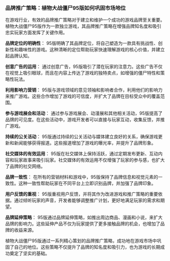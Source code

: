 ### 品牌推广策略：植物大战僵尸95版如何巩固市场地位

在游戏行业，有效的品牌推广策略对于建立和维护一个成功的游戏品牌至关重要。植物大战僵尸95版作为一款独立游戏，其品牌推广策略在增强品牌知名度和吸引忠实玩家方面发挥了关键作用。

**品牌定位的明确性**：
95版明确了其品牌定位，将自己塑造为一款具有挑战性、创新性和趣味性的游戏。这种清晰的定位帮助玩家快速理解游戏的核心价值，并建立起品牌认知。

**创意广告的运用**：
通过创意广告，95版吸引了潜在玩家的注意力。这些广告不仅在视觉上吸引眼球，而且在内容上传达了游戏的独特卖点，如增强的僵尸特性和策略性玩法。

**利用影响力营销**：
95版与游戏领域的意见领袖和影响者合作，利用他们的影响力来推广游戏。这些合作增加了游戏的可信度，并扩大了品牌在目标受众中的覆盖范围。

**参与游戏展会和活动**：
通过参与游戏展会、动漫展和其他相关活动，95版提高了品牌的可见度。在这些活动中，游戏开发者可以直接与玩家互动，收集反馈，并推广游戏。

**持续的公关活动**：
95版通过持续的公关活动与媒体建立良好的关系，确保游戏更新和新闻能够获得报道。这些报道增加了游戏的曝光率，并提升了品牌形象。

**社交媒体的有效运用**：
95版在社交媒体上保持活跃，通过定期发布更新、互动内容和玩家故事来吸引玩家。社交媒体的有效运用不仅增强了玩家的参与感，也扩大了品牌的社交网络。

**品牌一致性**：
在所有的营销材料和游戏中，95版保持了品牌信息和视觉元素的一致性。这种一致性帮助玩家在不同平台上立即识别品牌，并加强了品牌印象。

**用户反馈的重视**：
95版重视用户反馈，并将其作为改进游戏和推广策略的重要依据。通过倾听玩家的声音，开发者能够调整推广计划，更好地满足玩家的需求和期望。

**品牌延伸策略**：
95版通过品牌延伸策略，如推出周边商品、漫画和小说，来扩大品牌的影响力。这些延伸产品不仅为玩家提供了更多接触品牌的机会，也增加了品牌的收益来源。

植物大战僵尸95版通过一系列精心策划的品牌推广策略，成功地在游戏市场中巩固了自己的地位。这些策略不仅提升了品牌的知名度和吸引力，也为游戏的长期成功奠定了坚实的基础。